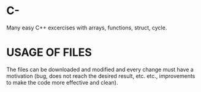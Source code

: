 # C-
Many easy  C++ excercises with arrays, functions, struct, cycle.

# USAGE OF FILES																																																						
The files can be downloaded and modified and every change must have a motivation (bug, does not reach the desired result, etc. etc., improvements to make the code more effective and clean).
